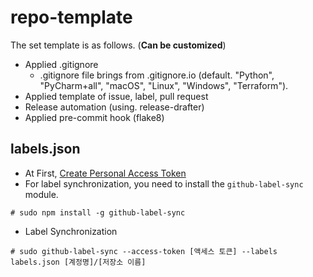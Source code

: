 # repo-template

The set template is as follows. (**Can be customized**)

* Applied .gitignore
  * .gitignore file brings from .gitignore.io (default. "Python", "PyCharm+all", "macOS", "Linux", "Windows", "Terraform").
* Applied template of issue, label, pull request
* Release automation (using. release-drafter)
* Applied pre-commit hook (flake8)



## labels.json
* At First, [Create Personal Access Token](https://docs.github.com/en/github/authenticating-to-github/keeping-your-account-and-data-secure/creating-a-personal-access-token)
* For label synchronization, you need to install the `github-label-sync` module.

```
# sudo npm install -g github-label-sync
```

* Label Synchronization
```
# sudo github-label-sync --access-token [액세스 토큰] --labels labels.json [계정명]/[저장소 이름]
```

